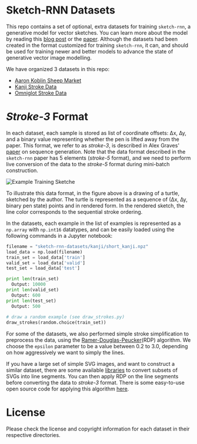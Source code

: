 # Sketch-RNN Datasets

This repo contains a set of optional, extra datasets for training `sketch-rnn`, a generative model for vector sketches.  You can learn more about the model by reading this [blog post](https://research.googleblog.com/2017/04/teaching-machines-to-draw.html) or the [paper](https://arxiv.org/abs/1704.03477).  Although the datasets had been created in the format customized for training `sketch-rnn`, it can, and should be used for training newer and better models to advance the state of generative vector image modelling.

We have organized 3 datasets in this repo:

* [Aaron Koblin Sheep Market](https://github.com/hardmaru/sketch-rnn-datasets/tree/master/aaron_sheep)
* [Kanji Stroke Data](https://github.com/hardmaru/sketch-rnn-datasets/tree/master/kanji)
* [Omniglot Stroke Data](https://github.com/hardmaru/sketch-rnn-datasets/tree/master/omniglot)

# *Stroke-3* Format

In each dataset, each sample is stored as list of coordinate offsets: ∆x, ∆y, and a binary value representing whether the pen is lifted away from the paper.  This format, we refer to as *stroke-3*, is described in Alex Graves' [paper](https://arxiv.org/abs/1308.0850) on sequence generation.  Note that the data format described in the `sketch-rnn` paper has 5 elements (*stroke-5* format), and we need to perform live conversion of the data to the *stroke-5* format during mini-batch construction.

![Example Training Sketche](https://cdn.rawgit.com/hardmaru/sketch-rnn/master/example/data_format.svg)

To illustrate this data format, in the figure above is a drawing of a turtle, sketched by the author.  The turtle is represented as a sequence of (∆x, ∆y, binary pen state) points and in rendered form.  In the rendered sketch, the line color corresponds to the sequential stroke ordering.

In the datasets, each example in the list of examples is represented as a `np.array` with `np.int16` datatypes, and can be easily loaded using the following commands in a Jupyter notebook:

```python
filename = "sketch-rnn-datasets/kanji/short_kanji.npz"
load_data = np.load(filename)
train_set = load_data['train']
valid_set = load_data['valid']
test_set = load_data['test']

print len(train_set)
  Output: 10000
print len(valid_set)
  Output: 600
print len(test_set)
  Output: 500
  
# draw a random example (see draw_strokes.py)
draw_strokes(random.choice(train_set))
```

For some of the datasets, we also performed simple stroke simplification to preprocess the data, using the [Ramer-Douglas-Peucker](https://en.wikipedia.org/wiki/Ramer%E2%80%93Douglas%E2%80%93Peucker_algorithm)(RDP) algorithm.  We choose the `epsilon` parameter to be a value between 0.2 to 3.0, depending on how aggressively we want to simply the lines.

If you have a large set of simple SVG images, and want to construct a similar dataset, there are some available [libraries](https://pypi.python.org/pypi/svg.path) to convert subsets of SVGs into line segments.  You can then apply RDP on the line segments before converting the data to *stroke-3* format.  There is some easy-to-use open source code for applying this algorithm [here](https://github.com/fhirschmann/rdp).

# License

Please check the license and copyright information for each dataset in their respective directories.
